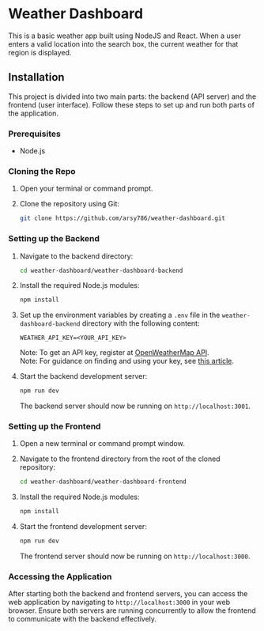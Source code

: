 # Weather Dashboard

This is a basic weather app built using NodeJS and React. When a user enters a valid location into the search box, the current weather for that region is displayed.

## Installation

This project is divided into two main parts: the backend (API server) and the frontend (user interface). Follow these steps to set up and run both parts of the application.

### Prerequisites

- Node.js

### Cloning the Repo

1. Open your terminal or command prompt.

2. Clone the repository using Git:

   ```bash
   git clone https://github.com/arsy786/weather-dashboard.git
   ```

### Setting up the Backend

1. Navigate to the backend directory:

   ```bash
   cd weather-dashboard/weather-dashboard-backend
   ```

2. Install the required Node.js modules:

   ```bash
   npm install
   ```

3. Set up the environment variables by creating a `.env` file in the `weather-dashboard-backend` directory with the following content:

   ```env
   WEATHER_API_KEY=<YOUR_API_KEY>
   ```

   Note: To get an API key, register at [OpenWeatherMap API](https://openweathermap.org/api).
   <br>
   Note: For guidance on finding and using your key, see [this article](https://openweathermap.org/appid).

4. Start the backend development server:

   ```bash
   npm run dev
   ```

   The backend server should now be running on `http://localhost:3001`.

### Setting up the Frontend

1. Open a new terminal or command prompt window.

2. Navigate to the frontend directory from the root of the cloned repository:

   ```bash
   cd weather-dashboard/weather-dashboard-frontend
   ```

3. Install the required Node.js modules:

   ```bash
   npm install
   ```

4. Start the frontend development server:

   ```bash
   npm run dev
   ```

   The frontend server should now be running on `http://localhost:3000`.

### Accessing the Application

After starting both the backend and frontend servers, you can access the web application by navigating to `http://localhost:3000` in your web browser. Ensure both servers are running concurrently to allow the frontend to communicate with the backend effectively.
